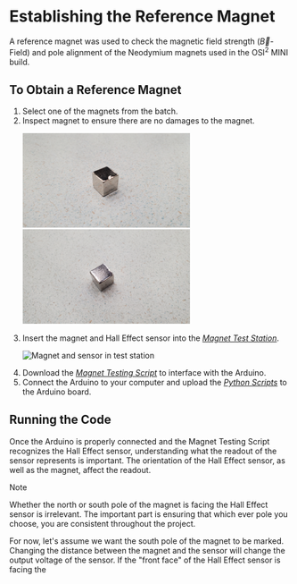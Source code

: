 # Establishing the Reference Magnet

A reference magnet was used to check the magnetic field strength ($\vec{B}$- Field) and pole alignment of the Neodymium magnets used in the OSI<sup>2</sup> MINI build.

## To Obtain a Reference Magnet
  1. Select one of the magnets from the batch.
  2. Inspect magnet to ensure there are no damages to the magnet.
    <p float="left">
      <img src="./Docs/Images/BadMag1.jpg" alt="Damaged Magnet Example 1" width="300" />
      <img src="./Docs/Images/BadMag2.jpg" alt="Damaged Magnet Example 2" width="300" /> 
    </p>
  3. Insert the magnet and Hall Effect sensor into the [*Magnet Test Station*](../Build/Magnets).
    <p float="left">
      <img src="Docs/Images/ReferenceMag_setup2.jpg" alt="Magnet and sensor in test station" width="300" />
    </p>     
  4. Download the [*Magnet Testing Script*](../osii_MRI/Software) to interface with the Arduino.
  5. Connect the Arduino to your computer and upload the [*Python Scripts*](./osii_MRI/Software) to the Arduino board.

## Running the Code
Once the Arduino is properly connected and the Magnet Testing Script recognizes the Hall Effect sensor, understanding what the readout of the sensor represents is important. The orientation of the Hall Effect sensor, as well as the magnet, affect the readout. 

> [!NOTE]
> Whether the north or south pole of the magnet is facing the Hall Effect sensor is irrelevant. The important part is ensuring that which ever pole you choose, you are consistent throughout the project.

For now, let's assume we want the south pole of the magnet to be marked. Changing the distance between the magnet and the sensor will change the output voltage of the sensor. If the "front face" of the Hall Effect sensor is facing the 
